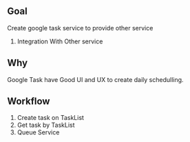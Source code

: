 ## Goal
Create google task service to provide other service
1. Integration With Other service

## Why
Google Task have Good UI and UX to create daily schedulling. 

## Workflow
1. Create task on TaskList
2. Get task by TaskList
3. Queue Service